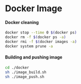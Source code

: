 # Docker Image


#### Docker cleaning
```bash
docker stop --time 0 $(docker ps)
docker rm -f $(docker ps -a)
docker rmi -f $(docker images -a)
docker system prune -a
```


#### Building and pushing image
```bash
cd ./docker
sh ./image_build.sh
sh ./image_push.sh
```
